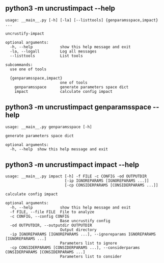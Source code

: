 ## <a name="main_help"></a> python3 -m uncrustimpact --help
```
usage: __main__.py [-h] [-la] [--listtools] {genparamsspace,impact} ...

uncrustify-impact

optional arguments:
  -h, --help            show this help message and exit
  -la, --logall         Log all messages
  --listtools           List tools

subcommands:
  use one of tools

  {genparamsspace,impact}
                        one of tools
    genparamsspace      generate parameters space dict
    impact              calculate config impact
```



## <a name="genparamsspace_help"></a> python3 -m uncrustimpact genparamsspace --help
```
usage: __main__.py genparamsspace [-h]

generate parameters space dict

optional arguments:
  -h, --help  show this help message and exit
```



## <a name="impact_help"></a> python3 -m uncrustimpact impact --help
```
usage: __main__.py impact [-h] -f FILE -c CONFIG -od OUTPUTDIR
                          [-ip IGNOREPARAMS [IGNOREPARAMS ...]]
                          [-cp CONSIDERPARAMS [CONSIDERPARAMS ...]]

calculate config impact

optional arguments:
  -h, --help            show this help message and exit
  -f FILE, --file FILE  File to analyze
  -c CONFIG, --config CONFIG
                        Base uncrustify config
  -od OUTPUTDIR, --outputdir OUTPUTDIR
                        Output directory
  -ip IGNOREPARAMS [IGNOREPARAMS ...], --ignoreparams IGNOREPARAMS [IGNOREPARAMS ...]
                        Parameters list to ignore
  -cp CONSIDERPARAMS [CONSIDERPARAMS ...], --considerparams CONSIDERPARAMS [CONSIDERPARAMS ...]
                        Parameters list to consider
```
